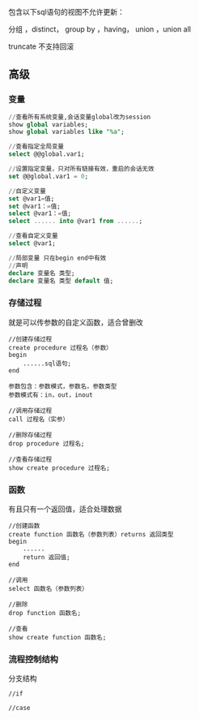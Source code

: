 包含以下sql语句的视图不允许更新：

分组 ，distinct， group by ，having， union ，union all

truncate 不支持回滚

## 高级

### 变量

```sql
//查看所有系统变量,会话变量global改为session
show global variables;
show global variables like "%a";

//查看指定全局变量
select @@global.var1;

//设置指定变量，只对所有链接有效，重启的会话无效
set @@global.var1 = 0;

//自定义变量
set @var1=值;
set @var1：=值;
select @var1：=值;
select ...... into @var1 from ......;

//查看自定义变量
select @var1;

//局部变量 只在begin end中有效
//声明 
declare 变量名 类型;
declare 变量名 类型 default 值;
```

### 存储过程

就是可以传参数的自定义函数，适合曾删改

```mysql
//创建存储过程
create procedure 过程名（参数）
begin
	......sql语句;
end

参数包含：参数模式，参数名，参数类型
参数模式有：in，out，inout

//调用存储过程
call 过程名（实参）

//删除存储过程
drop procedure 过程名;

//查看存储过程
show create procedure 过程名;
```

### 函数

有且只有一个返回值，适合处理数据

```mysql
//创建函数
create function 函数名（参数列表）returns 返回类型
begin
	......
	return 返回值;
end

//调用
select 函数名（参数列表）

//删除
drop function 函数名;

//查看
show create function 函数名;
```

### 流程控制结构

分支结构

```
//if

//case
```

